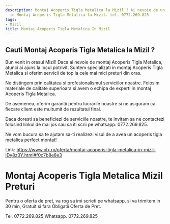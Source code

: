 ```yaml
---
description: Montaj Acoperis Tigla Metalica la Mizil ? Ai nevoie de un profesionist
  in Montaj Acoperis Tigla Metalica la Mizil. tel. 0772.269.825
tags:
- Mizil
title: Montaj Acoperis Tigla Metalica In Mizil
---
```



## Cauti Montaj Acoperis Tigla Metalica la Mizil ?

Bun venit in orasul Mizil! Daca ai nevoie de montaj Acoperis Tigla Metalica, atunci ai ajuns la locul potrivit. Suntem specializati in montaj Acoperis Tigla Metalica si oferim servicii de top la cele mai mici preturi din oras. 

Ne distingem prin calitatea si profesionalismul serviciilor noastre. Folosim materiale de calitate superioara si avem o echipa de experti in montaj Acoperis Tigla Metalica. 

De asemenea, oferim garantii pentru lucrarile noastre si ne asiguram ca fiecare client este multumit de rezultatul final.

Daca doresti sa beneficiezi de serviciile noastre, te invitam sa ne contactezi folosind linkul de mai jos sau sa iti scrii pe whatsapp: 0772.269.825. 

Ne vom bucura sa te ajutam sa-ti realizezi visul de a avea un acoperis tigla metalica perfect montat! 

Link: https://www.olx.ro/oferta/montaj-acoperis-tigla-metalica-in-mizil-IDy8z3Y.html#f0c7b8e8e3

# Montaj Acoperis Tigla Metalica Mizil Preturi
Pentru o oferta de pret, va rog sa imi scrieti pe whatsapp, si va trimitem in 30 min, Gratuit si fara Obligatii Oferta de Pret.

Tel. 0772.269.825
Whatsapp. 0772.269.825